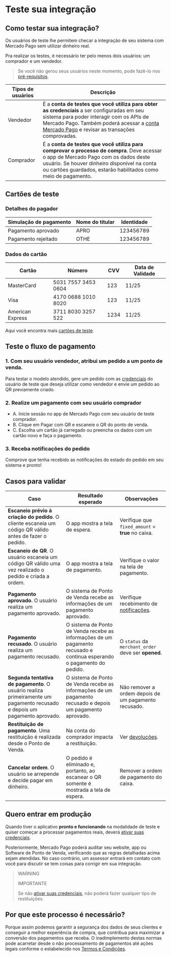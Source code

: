 # Teste sua integração

## Como testar sua integração? 

Os usuários de teste lhe permitem checar a integração de seu sistema com Mercado Pago sem utilizar dinheiro real. 

Pra realizar os testes, é necessário ter pelo menos dois usuários: um comprador e um vendedor.

> Se você não gerou seus usuários neste momento, pode fazê-lo nos [pré-requisitos](https://www.mercadopago[FAKER][URL][DOMAIN]/developers/pt/guides/in-person-payments/qr-code/pre-requisites).

| Tipos de usuários | Descrição |
| --- | --- |
| Vendedor | É a **conta de testes que você utiliza para obter as credenciais** a ser configuradas em seu sistema para poder interagir com os APIs de Mercado Pago. Também poderá acessar a [conta Mercado Pago](https://www.mercadopago.com.br/activities) e revisar as transações comprovadas. |
| Comprador | É a **conta de testes que você utiliza para comprovar o processo de compra**.  Deve acessar o app de Mercado Pago com os dados deste usuário. Se houver dinheiro disponível na conta ou cartões guardados, estarão habilitados como meio de pagamento. |

## Cartões de teste

### Detalhes do pagador

| Simulação de pagamento | Nome do titular | Identidade |
| --- | --- | --- |
| Pagamento aprovado | APRO | 123456789 |
| Pagamento rejeitado | OTHE | 123456789 |

### Dados do cartão

| Cartão | Número | CVV | Data de Validade |
| --- | --- | --- | --- |
| MasterCard | 5031 7557 3453 0604 | 123 | 11/25 |
| Visa | 4170 0688 1010 8020 | 123 | 11/25 |
| American Express | 3711 8030 3257 522 | 1234 | 11/25 |

Aqui você encontra mais [cartões de teste](https://www.mercadopago[FAKER][URL][DOMAIN]/developers/pt/guides/resources/localization/local-cards).

## Teste o fluxo de pagamento

### 1. Com seu usuário vendedor, atribui um pedido a um ponto de venda. 

Para testar o modelo atendido, gere um pedido com as [credenciais]([FAKER][CREDENTIALS][URL]) do usuário de teste que deseja utilizar como vendedor e envie um pedido ao QR previamente criado.


### 2. Realize um pagamento com seu usuário comprador
- A. Inicie sessão no app de Mercado Pago com seu usuário de teste comprador. 
- B. Clique em Pagar com QR e escaneie o QR do ponto de venda. 
- C. Escolha um cartão já carregado ou preencha os dados com um cartão novo e faça o pagamento. 

### 3. Receba notificações do pedido

Comprove que tenha recebido as notificações do estado do pedido em seu sistema e pronto! 

## Casos para validar

| Caso | Resultado esperado | Observações |
| --- | --- | --- |
| **Escaneio prévio à criação do pedido**. O cliente escaneia um código QR válido antes de fazer o pedido.  | O app mostra a tela de espera.  | Verifique que `fixed_amount` = **true** no caixa. |
| **Escaneio de QR**. O usuário escaneia um código QR válido uma vez realizado o pedido e criada a ordem. | O app mostra a tela de pagamento. | Verifique o valor na tela de pagamento. |
| **Pagamento aprovado**. O usuário realiza um pagamento aprovado. | O sistema de Ponto de Venda recebe as informações de um pagamento aprovado. | Verifique recebimento de [notificações](https://www.mercadopago[FAKER][URL][DOMAIN]/developers/pt/guides/notifications/ipn). |
| **Pagamento recusado**. O usuário realiza um pagamento recusado. | O sistema de Ponto de Venda recebe as informações de um pagamento recusado e continua esperando o pagamento do pedido.| O `status` da `merchant_order` deve ser **opened**. |
| **Segunda tentativa de pagamento**. O usuário realiza primeiramente um pagamento recusado e depois um pagamento aprovado.| O sistema de Ponto de Venda recebe as informações de um pagamento recusado e depois um pagamento aprovado. | Não remover a ordem depois de um pagamento recusado. |
| **Restituição de pagamento**. Uma restituição é realizada desde o Ponto de Venda. | Na conta do comprador impacta a restituição. | Ver [devoluções](https://www.mercadopago[FAKER][URL][DOMAIN]/developers/pt/guides/manage-account/account/cancellations-and-refunds/#bookmark_devolu%C3%A7%C3%B5es). |
| **Cancelar ordem**. O usuário se arrepende e decide pagar em dinheiro.  | O pedido é eliminado e, portanto, ao escanear o QR somente é mostrada a tela de espera. | Remover a ordem de pagamento do caixa. |

## Quero entrar em produção

Quando tiver o aplicativo **pronto e funcionando** na modalidade de teste e quiser começar a processar pagamentos reais, deverá [ativar suas credenciais]([FAKER][CREDENTIALS][URL]). 

Posteriormente, Mercado Pago poderá auditar seu website, app ou Software de Ponto de Venda, verificando que as regras detalhadas acima sejam atendidas. No caso contrário, um assessor entrará em contato com você para discutir se tem coisas para corrigir em sua integração. 

> WARNING
> 
> IMPORTANTE
> 
> Se não [ativar suas credenciais]([FAKER][CREDENTIALS][URL]), não poderá fazer qualquer tipo de restituições. 

## Por que este processo é necessário? 

Porque assim podemos garantir a segurança dos dados de seus clientes e conseguir a melhor experiência de compra, que contribua para maximizar a conversão dos pagamentos que receba. O inadimplemento destas normas pode acarretar desde o não processamento de pagamentos até ações legais conforme o estabelecido nos [Termos e Condições](https://www.mercadopago[FAKER][URL][DOMAIN]/ajuda/termos-e-condicoes_300). 
